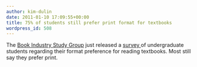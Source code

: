 ```yaml
---
author: kim-dulin
date: 2011-01-10 17:09:55+00:00
title: 75% of students still prefer print format for textbooks
wordpress_id: 508
---
```


The [Book Industry Study Group](http://www.bisg.org/) just released a [survey ](http://www.bisg.org/news-5-603-press-releasecollege-students-want-their-textbooks-the-old-fashioned-way-in-print.php)of undergraduate students regarding their format preference for reading textbooks.  Most still say they prefer print.
